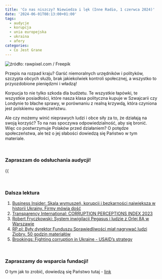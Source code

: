 ```yaml
---
title: 'Co nas niszczy? Niewiedza i lęk (Inne Radio, 1 czerwca 2024)'
date: '2024-06-01T08:13:00+01:00'
tags:
  - audycje
  - korupcja
  - unia europejska
  - ukraina
  - afery
categories:
  - Co Jest Grane
---
```


![źródło: rawpixel.com / Freepik](/uploads/CJG_68_2024_06_01.jpg)

Przepis na rozpad kraju? Garść niemoralnych urzędników i polityków, szczypta obcych służb, brak jakiekolwiek kontroli społecznej, a wszystko to przyozdobione pieniędzmi i władzą!

Korpucja to nie tylko szkoda dla budżetu. Te wszystkie łapówki, te wszystkie posiadłości, które nasza klasa polityczna kupuje w Szwajcarii czy Londynie to błache sprawy, w porównaniu z realną krzywdą, która czyniona jest polskiemu społeczeństwu.

Ale czy możemy winić nieprawych ludzi i obce siły za to, że działają na swoją korzyść? To na nas spoczywa odpowiedzialność, aby się bronić. Więc co postwrzymuje Polaków przed działaniem? O potędze społeczeństwa, ale też o jej słabości dowiedzą się Państwo w tym materiale.

<br>

### Zapraszam do odsłuchania audycji!

{{<audio src="audio/LONG CJG_68_2024_06_01.mp3" caption="Zapis audycji CJG, publikowanej na łamach Innego Radia Głuchołazy w dniu 1 czerwca 2024">}}

<br>

### Dalsza lektura

1. [Business Insider: Skala wymuszeń, korupcji i bezkarności największa w historii Ukrainy. Firmy mówią dość](https://businessinsider.com.pl/gospodarka/skala-wymuszen-korupcji-i-bezkarnosci-najwieksza-w-historii-ukrainy-firmy-mowia-dosc/cg7ejz2)
2. [Transparency International: CORRUPTION PERCEPTIONS INDEX 2023](https://www.transparency.org/en/cpi/2023)
3. [Robert Fryczkowski: System inwigilacji Pegasus i ludzie z Orlej 8A w Warszawie](https://www.youtube.com/watch?v=0dZw5PKkjk4)
4. [RP.pl: Były dyrektor Funduszu Sprawiedliwości miał nagrywać ludzi Ziobry. 50 godzin materiałów](https://www.rp.pl/polityka/art40442311-byly-dyrektor-funduszu-sprawiedliwosci-mial-nagrywac-ludzi-ziobry-50-godzin-materialow)
5. [Brookings: Fighting corruption in Ukraine - USAID’s strategy](https://www.brookings.edu/articles/fighting-corruption-in-ukraine-usaids-strategy/)

<br>

### Zapraszamy do wsparcia fundacji!
O tym jak to zrobić, dowiedzą się Państwo tutaj - [link](https://audycje.com.pl/posts/dajmy-sobie-prezent/)